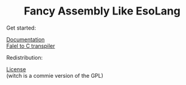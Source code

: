 # <center> Fancy Assembly Like EsoLang </center> </h1>

Get started:

  <a href='    DOCS'>Documentation</a></br>
  <a href='    main.py'>Falel to C transpiler</a>

Redistribution:

  <a href='    LICENSE'>License</a></br>
  (witch is a commie version of the GPL)
